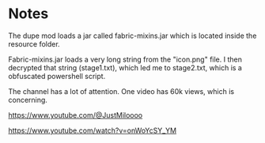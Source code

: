 # Notes

The dupe mod loads a jar called fabric-mixins.jar which is located inside the resource folder.

Fabric-mixins.jar loads a very long string from the "icon.png" file. I then decrypted that string (stage1.txt), which led me to stage2.txt, which is a obfuscated powershell script.

The channel has a lot of attention. One video has 60k views, which is concerning.

https://www.youtube.com/@JustMiloooo

https://www.youtube.com/watch?v=onWoYcSY_YM
